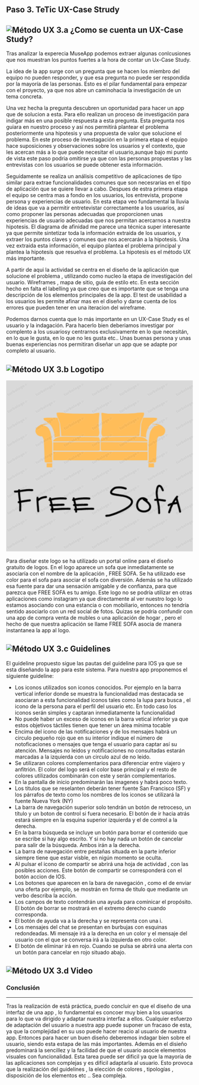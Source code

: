 ## Paso 3. TeTic UX-Case Strudy 


![Método UX](../img/moodboard.png) 3.a ¿Como se cuenta un UX-Case Study?
-----
Tras analizar la experecia MuseApp podemos extraer algunas conlcusiones que nos muestran  los puntos fuertes a la hora de contar un Ux-Case Study.

La idea de la app surge con un pregunta que se hacen los miembro del equipo no pueden responder, y que esa pregunta no puede ser respondida por la mayoría de las personas. Esto  es el pilar fundamental para empezar con el proyecto, ya que nos abre un caminohacia la investigación de un tema concreta. 

Una vez hecha la pregunta  descubren un oportunidad para hacer un app que de solucion a esta. Para ello realizan un proceso de investigación para indigar más en una posible respuesta a esta pregunta. Esta pregunta nos guiara en nuestro proceso y así nos permitirá  plantear el problema posteriormente una hipotesis y una propuesta de valor que solucione el problema.
En este proceso de investagación en la primera etapa el equipo hace suposiciones y observaciones sobre los usuarios y el contexto, que les acercan más a lo que puede necesitar el usuario,aunque bajo mi punto de vista este paso podria omitirse ya que con las personas propuestas y las entrevistas con los usuarios se puede obtener esta información.

Seguidamente se realiza un análisis competitivo de aplicaciones de tipo similar para extrae funcionalidades comunes que son necesrarias en el tipo de aplicación que se quiere llevar a cabo. 
Despues de estra primera etapa el equipo se centra mas a fondo en los usuarios, los entrevista, propone persona y experiencias de usuario. En esta etapa veo fundamental la lluvia de ideas que va a permitir entretevistar correctamente a los usuarios, así como proponer las personas adecuadas que proporcionen unas experiencias de usuario adecuadas que nos permitan acercarnos a nuestra hipotesis.
El diagrama de afinidad  me parece una técnica super interesante ya que permite sintetizar toda la información extraida de los usuarios, y extraer los puntos claves y comunes que nos acercarán a la hipotesis.
Una vez extraida esta información, el equipo plantea el problema principal y plantea la hipotesís que resuelva el problema. La hipotesís es el método UX más importante.

A partir de aqui la actividad se centra en el diseño de la aplicación que solucione el problema , utilizando como nucleo la etapa de investigación del usuario. Wireframes , mapa de sitio, guia de estilo etc. En esta sección hecho en falta el labelling ya que creo que es importante que se tenga una descripción de los elementos principales de la app. El test de usabilidad a los usuarios les permite afinar mas en el diseño y darse cuenta de los errores que pueden tener en una iteracion del wireframe.

Podemos darnos cuenta que lo más importante en un UX-Case Study es el usuario y la indagación. Para hacerlo bien deberiamos investigar por complento a los usuariosy centrarnos exclusivamente en lo que necesitán, en lo que le gusta, en lo que no les gusta etc.. 
Unas buenas persona y unas buenas experiencias nos permitiran diseñar un app que se adapte por completo al usuario.

![Método UX](../img/landing-page.png)  3.b Logotipo 
----
![logo](logo.PNG)

Para diseñar este logo se ha utilizado un portal online para el diseño gratuito de logos. En el logo aparece un sofa que inmediatamente se asociaría con el nombre de la aplicación , FREE SOFA. Se ha utilizado ese color para el sofa para asociar el sofa con diversión. Además se ha utilizado esa fuente para dar una sensación amigable y de confianza, para que parezca que FREE SOFA  es tu amigo. 
Este logo no se podría  utilizar en otras aplicaciones como instagram ya que directamente al ver nuestro logo lo estamos asociando con una estancia o con mobiliario, entonces no tendría sentido asociarlo con un red social de fotos. Quizas se podría confundir con una app de compra venta de mubles o una aplicación de hogar , pero el hecho de que nuestra aplicación se llame FREE SOFA asocia de manera instantanea la app al logo.

![Método UX](../img/guidelines.png) 3.c Guidelines
----
El guideline propuesto sigue las pautas del guideline para IOS ya que se esta diseñando la app para este sistema. Para nuestra app proponemos el siguiente guideline:

+ Los iconos utilizados son iconos conocidos. Por ejemplo en la barra vertical inferior donde se muestra la funcionalidad mas destacada se asociaran a esta funcionalidad iconos tales como la lupa para busca , el icono de la persona para el perfil del usuario etc. En todo caso los iconos serán simples y captaran inmediatamente la funcionalidad
+ No puede haber un exceso de iconos en la barra vetical inferior ya que estos objetivos táctiles tienen que tener un área mínima tocable
+ Encima del icono de las notificaciones y de los mensajes habrá un circulo pequeño rojo que en su interior indique el número de notoficaciones o mensajes que tenga el usuario para captar así su atención. Mensajes no leidos y notificaciones no consultadas estarán marcadas a la izquierda con un circulo azul de no leido.
+ Se utilizaran colores complementarios para diferenciar entre viajero y anfitrión. El color del logo será el color base principal y el resto de colores utilizados combinarán con este y serán complementarios.
+ En la pantalla de inicio predominarán las imagenes y habrá poco texto.
+ Los titulos que se reselanten deberán tener fuente San Francisco (SF) y los párrafos de texto como los nombres de los iconos se utilizará la fuente Nueva York (NY)
+ La barra de navegación superior solo tendrán un botón de retroceso, un título y un boton de control si fuera necesario. El botón de ir hacia atrás estará siempre en la esquina superior izquierda y el de control a la derecha.
+ En la barra búsqueda se incluye un botón para borrar el contenido que se escribe si hay algo escrito. Y si no hay nada un botón de cancelar para salir de la búsqueda. Ambos irán a la derecha.
+ La barra de navegación entre pestañas situada en la parte inferior siempre tiene que estar visble, en nigún momento se oculta.
+ Al pulsar el icono de compartir se abrirá una hoja de actividad , con las posibles acciones. Este botón de compartir se corresponderá con el botón accion de IOS.
+ Los botones que aparecen en la bara de navegación , como el de enviar una oferta por ejemplo, se mostrán en forma de título que mediante un verbo describa la acción.
+ Los campos de texto contendrán una ayuda para cominicar el propósito. El botón de borrar se mostrará en el extremo derecho cuando corresponda.
+ El botón de ayuda  va a la derecha y se representa con una i.
+ Los mensajes del chat se presentan en burbujas con esquinas redondeadas. Mi mensaje irá a la derecha en un color y el mensaje del usuario con el que se conversa irá a la izquierda en otro color.
+ El botón de eliminar irá en rojo. Cuando se pulsa se abrirá una alerta con un botón para cancelar en rojo situado abajo.


![Método UX](../img/mockup.png)  3.d Video
----

### Conclusión
----

Tras la realización de está práctica, puedo concluir en que el diseño de una interfaz de una app , lo fundamental es concoer muy bien a los  usuarios para lo que va dirigido y adaptar nuestra interfaz a ellos. Cualquier esfuerzo de adaptación del usuario a nuestra app puede suponer un fracaso de esta, ya que la complejidad en su uso puede hacer reacio al usuario de nuestra app. Entonces para hacer un buen diseño deberemos indagar bien sobre el usuario, siendo esta estapa de las más importantes. Además en el disieño predominará la sencillez y la facilidad de que el usuario asocie elementos visuales con funcionalidad. Esta tarea  puede ser dificil ya que la mayoría de las aplicaciones son complejas y es difícil adaptarla al usuario. Esto provoca que la realización del guidelines , la elección de colores , tipologías , disposición de los elementos etc .. Sea compleja.
